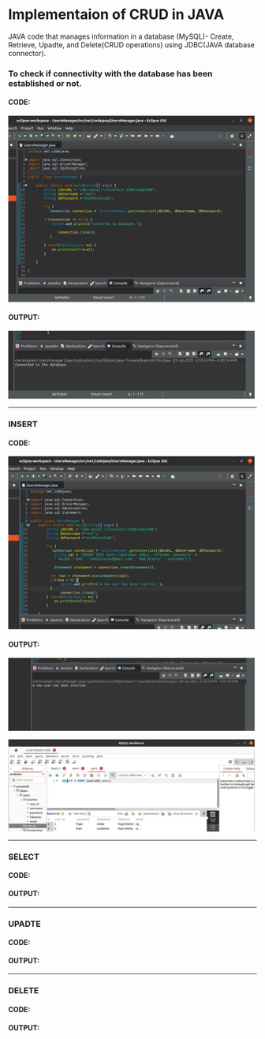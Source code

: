 # Implementaion of CRUD in JAVA
JAVA code that manages information in a database (MySQL)- Create, Retrieve, Upadte, and Delete(CRUD operations) using JDBC(JAVA database connector).

### To check if connectivity with the database has been established or not.
#### CODE:
<p align="left"><img src="https://github.com/Anushka-shukla/java-crud/blob/master/pics/1.jpeg" width="500"> 

#### OUTPUT:
<p align="left"><img src="https://github.com/Anushka-shukla/java-crud/blob/master/pics/2.jpeg" width="500"> 

---  
### INSERT
#### CODE:
<p align="left"><img src="https://github.com/Anushka-shukla/java-crud/blob/master/pics/3.jpeg" width="500"> 

  
#### OUTPUT:
<p align="left"><img src="https://github.com/Anushka-shukla/java-crud/blob/master/pics/4.jpeg" width="500"> 
<p align="left"><img src="https://github.com/Anushka-shukla/java-crud/blob/master/pics/5.jpeg" width="500"> 

  
---
### SELECT
#### CODE:

#### OUTPUT:

---
### UPADTE
#### CODE:

#### OUTPUT:

---
### DELETE
#### CODE:

#### OUTPUT:

